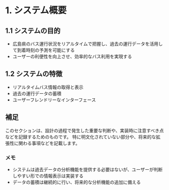 # 1. システム概要

## 1.1 システムの目的
- 広島県のバス運行状況をリアルタイムで把握し、過去の運行データを活用して到着時刻の予測を可能にする
- ユーザーの利便性を向上させ、効率的なバス利用を実現する

## 1.2 システムの特徴
- リアルタイムバス情報の取得と表示
- 過去の運行データの蓄積
- ユーザーフレンドリーなインターフェース

## 補足
このセクションは、設計の過程で発生した重要な判断や、実装時に注意すべき点などを記録するためのものです。
特に明文化されていない部分や、将来的な拡張性に関わる事項などを記載します。

### メモ
- システムは過去データの分析機能を提供する必要はないが、ユーザーが判断しやすい形での情報表示は実装する
- データの蓄積は継続的に行い、将来的な分析機能の追加に備える 